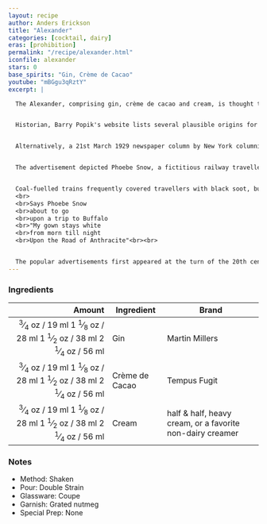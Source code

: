 ```yaml
---
layout: recipe
author: Anders Erickson
title: "Alexander"
categories: [cocktail, dairy]
eras: [prohibition]
permalink: "/recipe/alexander.html"
iconfile: alexander
stars: 0
base_spirits: "Gin, Crème de Cacao"
youtube: "mBGgu3qRztY"
excerpt: |

  The Alexander, comprising gin, crème de cacao and cream, is thought to have originated early in the 20th century, certainly before 1915, evidenced by an equal parts recipe appearing in Hugo Ensslin's 1916 <em>Recipes for Mixed Drinks</em>.<br><br>


  Historian, Barry Popik's website lists several plausible origins for this drink. The first is a cutting from page 11 of the news section of the 3rd October 1915 <em>Philadelphia Inquirer</em>. "<em>The head bartender has even gone so far as to invent an Alexander cocktail, which he is reserving to be served during the World Series.</em>" This referred to The Racquet Club and the 1915 World Series, won by Boston beating Philadelphia. The bartender created the drink honouring Philadelphia pitcher Grover Cleveland Alexander (1887-1950).<br><br>


  Alternatively, a 21st March 1929 newspaper column by New York columnist Walter Winchell links the origin of the Alexander cocktail to Troy Alexander, a bartender at a New York pre-Prohibition lobster restaurant called Rector's. It claims that Troy created his eponymously named cocktail for a dinner celebrating a successful advertising campaign.<br><br>


  The advertisement depicted Phoebe Snow, a fictitious railway traveller, wearing a snow-white dress featured in an advertising campaign for the Delaware, Lackawanna and Western Railroad (DL&W) to promote the company's use of clean-burning anthracite to fuel its locomotives. <br><br>


  Coal-fuelled trains frequently covered travellers with black soot, but DL&W owned vast anthracite mines in Pennsylvania, so they could legitimately claim that their passengers would arrive clean after a long journey. The first advertisement depicted an image of Phoebe Snow, supposedly a young New York socialite who frequently travelled to Buffalo, New York, wearing a white dress and featured a short poem: 
  <br>
  <br>Says Phoebe Snow  
  <br>about to go 
  <br>upon a trip to Buffalo
  <br>"My gown stays white
  <br>from morn till night
  <br>Upon the Road of Anthracite"<br><br>


  The popular advertisements first appeared at the turn of the 20th century and ran for nearly 70 years. Phoebe became one of America's most recognized advertising mascots. The Alexander became a Prohibition favourite as the cream and nutmeg garnish helped disguise the rough taste of homemade 'bathtub' gin.
---
```


### Ingredients

|  Amount | Ingredient     | Brand                                                     |
| ------: | -------------- | --------------------------------------------------------- |
| <span class="onex active"> <sup>3</sup>&frasl;<sub>4</sub> oz  / 19 ml</span> <span class="onehalfx">1 <sup>1</sup>&frasl;<sub>8</sub> oz  / 28 ml</span> <span class="twox">1 <sup>1</sup>&frasl;<sub>2</sub> oz  / 38 ml</span> <span class="threex">2 <sup>1</sup>&frasl;<sub>4</sub> oz  / 56 ml</span>| Gin            | Martin Millers                                            |
| <span class="onex active"> <sup>3</sup>&frasl;<sub>4</sub> oz  / 19 ml</span> <span class="onehalfx">1 <sup>1</sup>&frasl;<sub>8</sub> oz  / 28 ml</span> <span class="twox">1 <sup>1</sup>&frasl;<sub>2</sub> oz  / 38 ml</span> <span class="threex">2 <sup>1</sup>&frasl;<sub>4</sub> oz  / 56 ml</span>| Crème de Cacao | Tempus Fugit                                              |
| <span class="onex active"> <sup>3</sup>&frasl;<sub>4</sub> oz  / 19 ml</span> <span class="onehalfx">1 <sup>1</sup>&frasl;<sub>8</sub> oz  / 28 ml</span> <span class="twox">1 <sup>1</sup>&frasl;<sub>2</sub> oz  / 38 ml</span> <span class="threex">2 <sup>1</sup>&frasl;<sub>4</sub> oz  / 56 ml</span>| Cream          | half & half, heavy cream, or a favorite non-dairy creamer |

### Notes

- Method: Shaken
- Pour: Double Strain
- Glassware: Coupe
- Garnish: Grated nutmeg
- Special Prep: None

    
<script type="application/ld+json">
{
  "@context": "https://schema.org",
  "@type": "Recipe",
  "author": "{{ page.author }}",
  "description": "{{ page.excerpt | strip_html | replace: '"', "'" }}",
  "image": "{% for ingredient in site.data[page.iconfile].images.ingredient limit: 1 %}{{ ingredient.url }}{% endfor %}",
  "recipeIngredient": [  "0.75 oz Gin ",
  "0.75 oz Crème de Cacao",
  "0.75 oz Cream "],
  "name": "{{ page.title }}",
  "recipeInstructions": "  {
    '': 'HowToStep',
    'text': '- Method: Shaken
'
  },  {
    '': 'HowToStep',
    'text': '- Pour: Double Strain
'
  },  {
    '': 'HowToStep',
    'text': '- Glassware: Coupe
'
  },  {
    '': 'HowToStep',
    'text': '- Garnish: Grated nutmeg
'
  },  {
    '': 'HowToStep',
    'text': '- Special Prep: None
'
  }",
  "recipeYield": "1 cocktail",
  "recipeCategory": "cocktail"
}
</script>

    